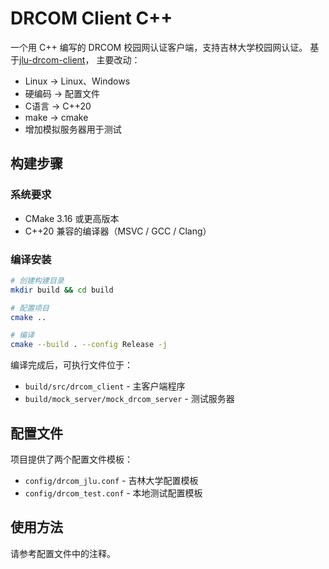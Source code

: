 # DRCOM Client C++

一个用 C++ 编写的 DRCOM 校园网认证客户端，支持吉林大学校园网认证。
基于[jlu-drcom-client](https://github.com/AndrewLawrence80/jlu-drcom-client)，
主要改动：
- Linux -> Linux、Windows
- 硬编码 -> 配置文件
- C语言 -> C++20
- make -> cmake
- 增加模拟服务器用于测试

## 构建步骤

### 系统要求

- CMake 3.16 或更高版本
- C++20 兼容的编译器（MSVC / GCC / Clang）

### 编译安装

```bash
# 创建构建目录
mkdir build && cd build

# 配置项目
cmake ..

# 编译
cmake --build . --config Release -j
```

编译完成后，可执行文件位于：
- `build/src/drcom_client` - 主客户端程序
- `build/mock_server/mock_drcom_server` - 测试服务器

## 配置文件

项目提供了两个配置文件模板：

- `config/drcom_jlu.conf` - 吉林大学配置模板
- `config/drcom_test.conf` - 本地测试配置模板


## 使用方法
请参考配置文件中的注释。